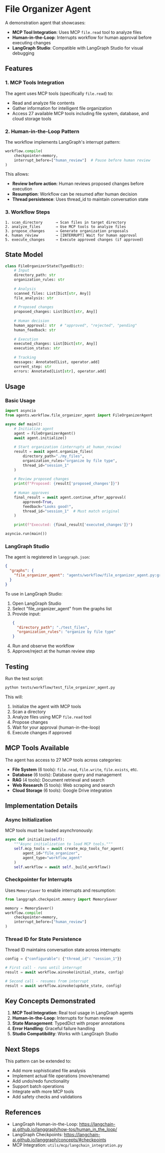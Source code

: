 # File Organizer Agent

A demonstration agent that showcases:
- **MCP Tool Integration**: Uses MCP `file.read` tool to analyze files
- **Human-in-the-Loop**: Interrupts workflow for human approval before executing changes
- **LangGraph Studio**: Compatible with LangGraph Studio for visual debugging

## Features

### 1. MCP Tools Integration

The agent uses MCP tools (specifically `file.read`) to:
- Read and analyze file contents
- Gather information for intelligent file organization
- Access 27 available MCP tools including file system, database, and cloud storage tools

### 2. Human-in-the-Loop Pattern

The workflow implements LangGraph's interrupt pattern:
```python
workflow.compile(
    checkpointer=memory,
    interrupt_before=["human_review"]  # Pause before human review
)
```

This allows:
- **Review before action**: Human reviews proposed changes before execution
- **Resumption**: Workflow can be resumed after human decision
- **Thread persistence**: Uses thread_id to maintain conversation state

### 3. Workflow Steps

```
1. scan_directory      → Scan files in target directory
2. analyze_files       → Use MCP tools to analyze files
3. propose_changes     → Generate organization proposals
4. human_review        → [INTERRUPT] Wait for human approval
5. execute_changes     → Execute approved changes (if approved)
```

## State Model

```python
class FileOrganizerState(TypedDict):
    # Input
    directory_path: str
    organization_rules: str
    
    # Analysis
    scanned_files: List[Dict[str, Any]]
    file_analysis: str
    
    # Proposed changes
    proposed_changes: List[Dict[str, Any]]
    
    # Human decision
    human_approval: str  # "approved", "rejected", "pending"
    human_feedback: str
    
    # Execution
    executed_changes: List[Dict[str, Any]]
    execution_status: str
    
    # Tracking
    messages: Annotated[List, operator.add]
    current_step: str
    errors: Annotated[List[str], operator.add]
```

## Usage

### Basic Usage

```python
import asyncio
from agents.workflow.file_organizer_agent import FileOrganizerAgent

async def main():
    # Initialize agent
    agent = FileOrganizerAgent()
    await agent.initialize()
    
    # Start organization (interrupts at human_review)
    result = await agent.organize_files(
        directory_path="./my_files",
        organization_rules="organize by file type",
        thread_id="session_1"
    )
    
    # Review proposed changes
    print(f"Proposed: {result['proposed_changes']}")
    
    # Human approves
    final_result = await agent.continue_after_approval(
        approved=True,
        feedback="Looks good!",
        thread_id="session_1"  # Must match original
    )
    
    print(f"Executed: {final_result['executed_changes']}")

asyncio.run(main())
```

### LangGraph Studio

The agent is registered in `langgraph.json`:

```json
{
  "graphs": {
    "file_organizer_agent": "agents/workflow/file_organizer_agent.py:graph"
  }
}
```

To use in LangGraph Studio:
1. Open LangGraph Studio
2. Select "file_organizer_agent" from the graphs list
3. Provide input:
   ```json
   {
     "directory_path": "./test_files",
     "organization_rules": "organize by file type"
   }
   ```
4. Run and observe the workflow
5. Approve/reject at the human review step

## Testing

Run the test script:

```bash
python tests/workflow/test_file_organizer_agent.py
```

This will:
1. Initialize the agent with MCP tools
2. Scan a directory
3. Analyze files using MCP `file.read` tool
4. Propose changes
5. Wait for your approval (human-in-the-loop)
6. Execute changes if approved

## MCP Tools Available

The agent has access to 27 MCP tools across categories:
- **File System** (6 tools): `file.read`, `file.write`, `file.exists`, etc.
- **Database** (6 tools): Database query and management
- **RAG** (4 tools): Document retrieval and search
- **Web Research** (5 tools): Web scraping and search
- **Cloud Storage** (6 tools): Google Drive integration

## Implementation Details

### Async Initialization

MCP tools must be loaded asynchronously:

```python
async def initialize(self):
    """Async initialization to load MCP tools."""
    self.mcp_tools = await create_mcp_tools_for_agent(
        agent_id="file_organizer",
        agent_type="workflow_agent"
    )
    self.workflow = await self._build_workflow()
```

### Checkpointer for Interrupts

Uses `MemorySaver` to enable interrupts and resumption:

```python
from langgraph.checkpoint.memory import MemorySaver

memory = MemorySaver()
workflow.compile(
    checkpointer=memory,
    interrupt_before=["human_review"]
)
```

### Thread ID for State Persistence

Thread ID maintains conversation state across interrupts:

```python
config = {"configurable": {"thread_id": "session_1"}}

# First call - runs until interrupt
result = await workflow.ainvoke(initial_state, config)

# Second call - resumes from interrupt
result = await workflow.ainvoke(update_state, config)
```

## Key Concepts Demonstrated

1. **MCP Tool Integration**: Real tool usage in LangGraph agents
2. **Human-in-the-Loop**: Interrupts for human review
3. **State Management**: TypedDict with proper annotations
4. **Error Handling**: Graceful failure handling
5. **Studio Compatibility**: Works with LangGraph Studio

## Next Steps

This pattern can be extended to:
- Add more sophisticated file analysis
- Implement actual file operations (move/rename)
- Add undo/redo functionality
- Support batch operations
- Integrate with more MCP tools
- Add safety checks and validations

## References

- LangGraph Human-in-the-Loop: https://langchain-ai.github.io/langgraph/how-tos/human_in_the_loop/
- LangGraph Checkpoints: https://langchain-ai.github.io/langgraph/concepts/#checkpoints
- MCP Integration: `utils/mcp/langchain_integration.py`

